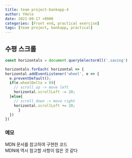 ```yaml
---
title: team project-bankapp-4
author: YHole
date: 2021-09-17 +0900
categories: [Front end, practical exercise]
tags: [team project, bankapp, practical]
---
```


## 수평 스크롤

  ```js
  const horizontals = document.querySelectorAll('.saving')

  horizontals.forEach( horizontal => {
  horizontal.addEventListener('wheel', e => {
    e.preventDefault();
    if(e.wheelDelta > 0){
      // scroll up -> move left
      horizontal.scrollLeft -= 20;
    }else{
      // scroll down -> move right
      horizontal.scrollLeft += 20;
		}
    })
  })
  ```

### 메모

MDN 문서를 참고하여 구현한 코드  
MDN에 역시 참고할 사항이 많은 것 같다

